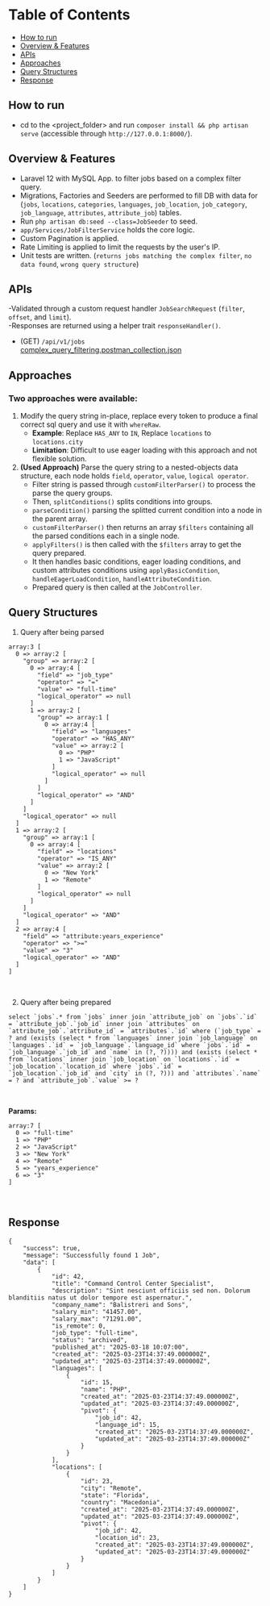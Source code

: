 # Table of Contents
- [How to run](#how-to-run)
- [Overview & Features](#overview-and-features)
- [APIs](#apis)
- [Approaches](#approaches)
- [Query Structures](#query-structures)
- [Response](#response)


## How to run
- cd to the <project_folder> and run `composer install && php artisan serve` (accessible through `http://127.0.0.1:8000/`).


## Overview & Features
- Laravel 12 with MySQL App. to filter jobs based on a complex filter query.
- Migrations, Factories and Seeders are performed to fill DB with data for (`jobs`, `locations`, `categories`, `languages`, `job_location`, `job_category`, `job_language`, `attributes`, `attribute_job`) tables.
- Run `php artisan db:seed --class=JobSeeder` to seed.
- `app/Services/JobFilterService` holds the core logic.
- Custom Pagination is applied.
- Rate Limiting is applied to limit the requests by the user's IP.
- Unit tests are written. (`returns jobs matching the complex filter`, `no data found`, `wrong query structure`)


## APIs
-Validated through a custom request handler `JobSearchRequest` (`filter`, `offset`, and `limit`).<br/>
-Responses are returned using a helper trait `responseHandler()`.
- (GET) `/api/v1/jobs` <br/>
[complex_query_filtering.postman_collection.json](https://github.com/user-attachments/files/19411865/complex_query_filtering.postman_collection.json)


## Approaches
### Two approaches were available:
1. Modify the query string in-place, replace every token to produce a final correct sql query and use it with `whereRaw`.
   - **Example**: Replace `HAS_ANY` to `IN`, Replace `locations` to `locations.city`
   - **Limitation**: Difficult to use eager loading with this approach and not flexible solution.
2. **(Used Approach)** Parse the query string to a nested-objects data structure, each node holds `field`, `operator`, `value`, `logical operator`.
   - Filter string is passed through `customFilterParser()` to process the parse the query groups.
   - Then, `splitConditions()` splits conditions into groups.
   - `parseCondition()` parsing the splitted current condition into a node in the parent array.
   - `customFilterParser()` then returns an array `$filters` containing all the parsed conditions each in a single node.
   - `applyFilters()` is then called with the `$filters` array to get the query prepared.
   - It then handles basic conditions, eager loading conditions, and custom attributes conditions using `applyBasicCondition`, `handleEagerLoadCondition`, `handleAttributeCondition`.
   - Prepared query is then called at the `JobController`.


## Query Structures
1. Query after being parsed<br/>

```
array:3 [
  0 => array:2 [
    "group" => array:2 [
      0 => array:4 [
        "field" => "job_type"
        "operator" => "="
        "value" => "full-time"
        "logical_operator" => null
      ]
      1 => array:2 [
        "group" => array:1 [
          0 => array:4 [
            "field" => "languages"
            "operator" => "HAS_ANY"
            "value" => array:2 [
              0 => "PHP"
              1 => "JavaScript"
            ]
            "logical_operator" => null
          ]
        ]
        "logical_operator" => "AND"
      ]
    ]
    "logical_operator" => null
  ]
  1 => array:2 [
    "group" => array:1 [
      0 => array:4 [
        "field" => "locations"
        "operator" => "IS_ANY"
        "value" => array:2 [
          0 => "New York"
          1 => "Remote"
        ]
        "logical_operator" => null
      ]
    ]
    "logical_operator" => "AND"
  ]
  2 => array:4 [
    "field" => "attribute:years_experience"
    "operator" => ">="
    "value" => "3"
    "logical_operator" => "AND"
  ]
]
```

<br/>

2. Query after being prepared<br/>

```
select `jobs`.* from `jobs` inner join `attribute_job` on `jobs`.`id` = `attribute_job`.`job_id` inner join `attributes` on `attribute_job`.`attribute_id` = `attributes`.`id` where (`job_type` = ? and (exists (select * from `languages` inner join `job_language` on `languages`.`id` = `job_language`.`language_id` where `jobs`.`id` = `job_language`.`job_id` and `name` in (?, ?)))) and (exists (select * from `locations` inner join `job_location` on `locations`.`id` = `job_location`.`location_id` where `jobs`.`id` = `job_location`.`job_id` and `city` in (?, ?))) and `attributes`.`name` = ? and `attribute_job`.`value` >= ?
```

<br/>

**Params:**

```
array:7 [
  0 => "full-time"
  1 => "PHP"
  2 => "JavaScript"
  3 => "New York"
  4 => "Remote"
  5 => "years_experience"
  6 => "3"
]
```
<br/>


## Response

```
{
    "success": true,
    "message": "Successfully found 1 Job",
    "data": [
        {
            "id": 42,
            "title": "Command Control Center Specialist",
            "description": "Sint nesciunt officiis sed non. Dolorum blanditiis natus ut dolor tempore est aspernatur.",
            "company_name": "Balistreri and Sons",
            "salary_min": "41457.00",
            "salary_max": "71291.00",
            "is_remote": 0,
            "job_type": "full-time",
            "status": "archived",
            "published_at": "2025-03-18 10:07:00",
            "created_at": "2025-03-23T14:37:49.000000Z",
            "updated_at": "2025-03-23T14:37:49.000000Z",
            "languages": [
                {
                    "id": 15,
                    "name": "PHP",
                    "created_at": "2025-03-23T14:37:49.000000Z",
                    "updated_at": "2025-03-23T14:37:49.000000Z",
                    "pivot": {
                        "job_id": 42,
                        "language_id": 15,
                        "created_at": "2025-03-23T14:37:49.000000Z",
                        "updated_at": "2025-03-23T14:37:49.000000Z"
                    }
                }
            ],
            "locations": [
                {
                    "id": 23,
                    "city": "Remote",
                    "state": "Florida",
                    "country": "Macedonia",
                    "created_at": "2025-03-23T14:37:49.000000Z",
                    "updated_at": "2025-03-23T14:37:49.000000Z",
                    "pivot": {
                        "job_id": 42,
                        "location_id": 23,
                        "created_at": "2025-03-23T14:37:49.000000Z",
                        "updated_at": "2025-03-23T14:37:49.000000Z"
                    }
                }
            ]
        }
    ]
}
```
